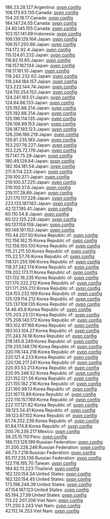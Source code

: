 186.23.28.127:Argentina: [ovpn config](vpn/186_23_28_127.ovpn)  
108.173.63.135:Canada: [ovpn config](vpn/108_173_63_135.ovpn)  
154.20.18.17:Canada: [ovpn config](vpn/154_20_18_17.ovpn)  
184.147.24.55:Canada: [ovpn config](vpn/184_147_24_55.ovpn)  
24.80.145.155:Canada: [ovpn config](vpn/24_80_145_155.ovpn)  
103.151.141.69:Indonesia: [ovpn config](vpn/103_151_141_69.ovpn)  
106.139.129.164:Japan: [ovpn config](vpn/106_139_129_164.ovpn)  
106.157.250.66:Japan: [ovpn config](vpn/106_157_250_66.ovpn)  
114.172.92.4:Japan: [ovpn config](vpn/114_172_92_4.ovpn)  
115.124.61.232:Japan: [ovpn config](vpn/115_124_61_232.ovpn)  
116.82.10.65:Japan: [ovpn config](vpn/116_82_10_65.ovpn)  
118.157.167.134:Japan: [ovpn config](vpn/118_157_167_134.ovpn)  
118.17.161.10:Japan: [ovpn config](vpn/118_17_161_10.ovpn)  
119.242.232.62:Japan: [ovpn config](vpn/119_242_232_62.ovpn)  
119.244.184.157:Japan: [ovpn config](vpn/119_244_184_157.ovpn)  
123.222.144.74:Japan: [ovpn config](vpn/123_222_144_74.ovpn)  
124.110.254.152:Japan: [ovpn config](vpn/124_110_254_152.ovpn)  
124.241.163.51:Japan: [ovpn config](vpn/124_241_163_51.ovpn)  
124.84.86.133:Japan: [ovpn config](vpn/124_84_86_133.ovpn)  
125.192.88.214:Japan: [ovpn config](vpn/125_192_88_214.ovpn)  
125.192.88.214:Japan: [ovpn config](vpn/125_192_88_214.ovpn)  
125.196.114.135:Japan: [ovpn config](vpn/125_196_114_135.ovpn)  
126.108.99.153:Japan: [ovpn config](vpn/126_108_99_153.ovpn)  
126.187.193.123:Japan: [ovpn config](vpn/126_187_193_123.ovpn)  
126.206.186.219:Japan: [ovpn config](vpn/126_206_186_219.ovpn)  
126.81.235.183:Japan: [ovpn config](vpn/126_81_235_183.ovpn)  
153.207.76.227:Japan: [ovpn config](vpn/153_207_76_227.ovpn)  
153.225.72.176:Japan: [ovpn config](vpn/153_225_72_176.ovpn)  
157.147.75.29:Japan: [ovpn config](vpn/157_147_75_29.ovpn)  
180.49.129.84:Japan: [ovpn config](vpn/180_49_129_84.ovpn)  
182.164.181.54:Japan: [ovpn config](vpn/182_164_181_54.ovpn)  
211.9.114.223:Japan: [ovpn config](vpn/211_9_114_223.ovpn)  
219.100.37.1:Japan: [ovpn config](vpn/219_100_37_1.ovpn)  
219.100.37.225:Japan: [ovpn config](vpn/219_100_37_225.ovpn)  
219.100.37.6:Japan: [ovpn config](vpn/219_100_37_6.ovpn)  
219.117.28.89:Japan: [ovpn config](vpn/219_117_28_89.ovpn)  
221.170.117.228:Japan: [ovpn config](vpn/221_170_117_228.ovpn)  
223.133.187.182:Japan: [ovpn config](vpn/223_133_187_182.ovpn)  
42.127.195.41:Japan: [ovpn config](vpn/42_127_195_41.ovpn)  
60.110.54.8:Japan: [ovpn config](vpn/60_110_54_8.ovpn)  
60.122.125.228:Japan: [ovpn config](vpn/60_122_125_228.ovpn)  
60.137.159.159:Japan: [ovpn config](vpn/60_137_159_159.ovpn)  
90.149.191.152:Japan: [ovpn config](vpn/90_149_191_152.ovpn)  
110.44.207.50:Korea Republic of: [ovpn config](vpn/110_44_207_50.ovpn)  
112.156.162.15:Korea Republic of: [ovpn config](vpn/112_156_162_15.ovpn)  
112.158.150.100:Korea Republic of: [ovpn config](vpn/112_158_150_100.ovpn)  
115.21.211.50:Korea Republic of: [ovpn config](vpn/115_21_211_50.ovpn)  
115.22.57.76:Korea Republic of: [ovpn config](vpn/115_22_57_76.ovpn)  
118.131.255.196:Korea Republic of: [ovpn config](vpn/118_131_255_196.ovpn)  
118.37.242.174:Korea Republic of: [ovpn config](vpn/118_37_242_174.ovpn)  
119.202.173.11:Korea Republic of: [ovpn config](vpn/119_202_173_11.ovpn)  
121.132.16.235:Korea Republic of: [ovpn config](vpn/121_132_16_235.ovpn)  
121.170.222.212:Korea Republic of: [ovpn config](vpn/121_170_222_212.ovpn)  
121.171.255.212:Korea Republic of: [ovpn config](vpn/121_171_255_212.ovpn)  
124.153.232.169:Korea Republic of: [ovpn config](vpn/124_153_232_169.ovpn)  
125.129.114.212:Korea Republic of: [ovpn config](vpn/125_129_114_212.ovpn)  
125.137.108.135:Korea Republic of: [ovpn config](vpn/125_137_108_135.ovpn)  
14.46.45.8:Korea Republic of: [ovpn config](vpn/14_46_45_8.ovpn)  
175.203.23.131:Korea Republic of: [ovpn config](vpn/175_203_23_131.ovpn)  
175.208.140.172:Korea Republic of: [ovpn config](vpn/175_208_140_172.ovpn)  
183.102.97.166:Korea Republic of: [ovpn config](vpn/183_102_97_166.ovpn)  
183.103.104.27:Korea Republic of: [ovpn config](vpn/183_103_104_27.ovpn)  
211.243.74.18:Korea Republic of: [ovpn config](vpn/211_243_74_18.ovpn)  
218.145.8.249:Korea Republic of: [ovpn config](vpn/218_145_8_249.ovpn)  
219.255.148.176:Korea Republic of: [ovpn config](vpn/219_255_148_176.ovpn)  
220.116.144.218:Korea Republic of: [ovpn config](vpn/220_116_144_218.ovpn)  
220.121.4.233:Korea Republic of: [ovpn config](vpn/220_121_4_233.ovpn)  
220.126.217.241:Korea Republic of: [ovpn config](vpn/220_126_217_241.ovpn)  
220.93.53.213:Korea Republic of: [ovpn config](vpn/220_93_53_213.ovpn)  
220.95.246.52:Korea Republic of: [ovpn config](vpn/220_95_246_52.ovpn)  
221.152.121.56:Korea Republic of: [ovpn config](vpn/221_152_121_56.ovpn)  
221.155.182.216:Korea Republic of: [ovpn config](vpn/221_155_182_216.ovpn)  
221.160.99.13:Korea Republic of: [ovpn config](vpn/221_160_99_13.ovpn)  
221.167.15.89:Korea Republic of: [ovpn config](vpn/221_167_15_89.ovpn)  
222.110.157.169:Korea Republic of: [ovpn config](vpn/222_110_157_169.ovpn)  
222.117.121.82:Korea Republic of: [ovpn config](vpn/222_117_121_82.ovpn)  
39.123.54.41:Korea Republic of: [ovpn config](vpn/39_123_54_41.ovpn)  
39.123.87.102:Korea Republic of: [ovpn config](vpn/39_123_87_102.ovpn)  
61.74.252.239:Korea Republic of: [ovpn config](vpn/61_74_252_239.ovpn)  
61.84.174.8:Korea Republic of: [ovpn config](vpn/61_84_174_8.ovpn)  
200.76.239.217:Mexico: [ovpn config](vpn/200_76_239_217.ovpn)  
38.25.15.110:Peru: [ovpn config](vpn/38_25_15_110.ovpn)  
188.113.129.199:Russian Federation: [ovpn config](vpn/188_113_129_199.ovpn)  
31.200.228.246:Russian Federation: [ovpn config](vpn/31_200_228_246.ovpn)  
46.73.7.218:Russian Federation: [ovpn config](vpn/46_73_7_218.ovpn)  
85.117.235.136:Russian Federation: [ovpn config](vpn/85_117_235_136.ovpn)  
122.116.195.70:Taiwan: [ovpn config](vpn/122_116_195_70.ovpn)  
184.82.13.223:Thailand: [ovpn config](vpn/184_82_13_223.ovpn)  
162.120.154.34:United States: [ovpn config](vpn/162_120_154_34.ovpn)  
162.120.154.45:United States: [ovpn config](vpn/162_120_154_45.ovpn)  
173.198.248.39:United States: [ovpn config](vpn/173_198_248_39.ovpn)  
47.154.187.123:United States: [ovpn config](vpn/47_154_187_123.ovpn)  
65.194.27.39:United States: [ovpn config](vpn/65_194_27_39.ovpn)  
113.22.207.206:Viet Nam: [ovpn config](vpn/113_22_207_206.ovpn)  
171.250.3.243:Viet Nam: [ovpn config](vpn/171_250_3_243.ovpn)  
42.112.14.253:Viet Nam: [ovpn config](vpn/42_112_14_253.ovpn)  
